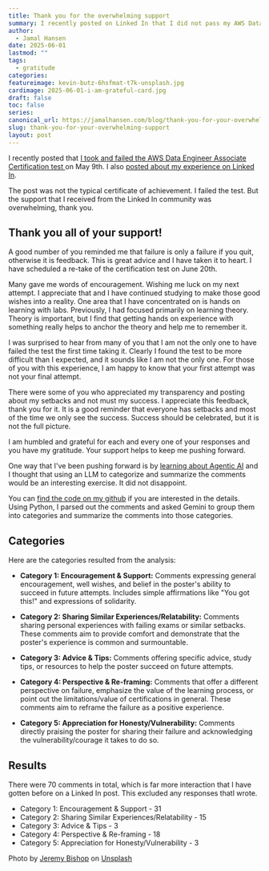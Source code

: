 ```yaml
---
title: Thank you for the overwhelming support
summary: I recently posted on Linked In that I did not pass my AWS Data Engineer exam and I am overwhelmed by the positive response
author:
  - Jamal Hansen
date: 2025-06-01
lastmod: ""
tags:
  - gratitude
categories: 
featureimage: kevin-butz-6hsfmat-t7k-unsplash.jpg
cardimage: 2025-06-01-i-am-grateful-card.jpg
draft: false
toc: false
series: 
canonical_url: https://jamalhansen.com/blog/thank-you-for-your-overwhelming-support
slug: thank-you-for-your-overwhelming-support
layout: post
---
```

I recently posted that [I took and failed the AWS Data Engineer Associate Certification test ](https://jamalhansen.com/blog/i-failed-the-aws-certified-data-engineer-associate-exam/) on May 9th. I also [posted about my experience on Linked In](https://www.linkedin.com/feed/update/urn:li:activity:7327072375777173505/). 

The post was not the typical certificate of achievement. I failed the test. But the support that I received from the Linked In community was overwhelming, thank you.

## Thank you all of your support!

A good number of you reminded me that failure is only a failure if you quit, otherwise it is feedback. This is great advice and I have taken it to heart. I have scheduled a re-take of the certification test on June 20th. 

Many gave me words of encouragement. Wishing me luck on my next attempt. I appreciate that and I have continued studying to make those good wishes into a reality. One area that I have concentrated on is hands on learning with labs. Previously, I had focused primarily on learning theory. Theory is important, but I find that getting hands on experience with something really helps to anchor the theory and help me to remember it. 

I was surprised to hear from many of you that I am not the only one to have failed the test the first time taking it. Clearly I found the test to be more difficult than I expected, and it sounds like I am not the only one. For those of you with this experience, I am happy to know that your first attempt was not your final attempt. 

There were some of you who appreciated my transparency and posting about my setbacks and not must my success. I appreciate this feedback, thank you for it. It is a good reminder that everyone has setbacks and most of the time we only see the success. Success should be celebrated, but it is not the full picture. 

I am humbled and grateful for each and every one of your responses and you have my gratitude. Your support helps to keep me pushing forward.

One way that I've been pushing forward is by [learning about Agentic AI](https://jamalhansen.com/blog/i-have-started-learning-agentic-ai/) and I thought that using an LLM to categorize and summarize the comments would be an interesting exercise. It did not disappoint. 

You can [find the code on my github](https://github.com/jamalhansen/llm-evaluator-of-linkedin-comments) if you are interested in the details. Using Python, I parsed out the comments and asked Gemini to group them into categories and summarize the comments into those categories.

## Categories

Here are the categories resulted from the analysis: 

* **Category 1: Encouragement & Support:** Comments expressing general encouragement, well wishes, and belief in the poster's ability to succeed in future attempts. Includes simple affirmations like "You got this!" and expressions of solidarity.

* **Category 2: Sharing Similar Experiences/Relatability:** Comments sharing personal experiences with failing exams or similar setbacks. These comments aim to provide comfort and demonstrate that the poster's experience is common and surmountable.

* **Category 3: Advice & Tips:** Comments offering specific advice, study tips, or resources to help the poster succeed on future attempts.

* **Category 4: Perspective & Re-framing:** Comments that offer a different perspective on failure, emphasize the value of the learning process, or point out the limitations/value of certifications in general. These comments aim to reframe the failure as a positive experience.

* **Category 5: Appreciation for Honesty/Vulnerability:** Comments directly praising the poster for sharing their failure and acknowledging the vulnerability/courage it takes to do so.

## Results

There were 70 comments in total, which is far more interaction that I have gotten before on a Linked In post. This excluded any responses thatI wrote. 

- Category 1: Encouragement & Support - 31
- Category 2: Sharing Similar Experiences/Relatability - 15
- Category 3: Advice & Tips - 3
- Category 4: Perspective & Re-framing - 18
- Category 5: Appreciation for Honesty/Vulnerability - 3

Photo by [Jeremy Bishop](https://unsplash.com/photos/KFIjzXYg1RM) on [Unsplash](https://unsplash.com/)